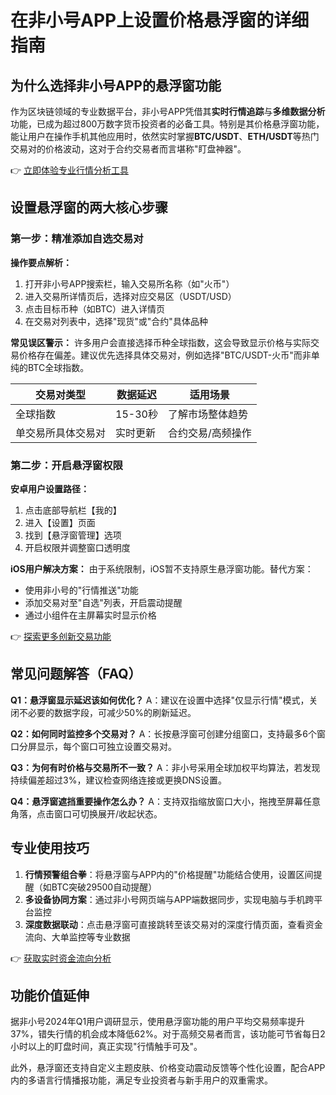 # 在非小号APP上设置价格悬浮窗的详细指南

## 为什么选择非小号APP的悬浮窗功能

作为区块链领域的专业数据平台，非小号APP凭借其**实时行情追踪**与**多维数据分析**功能，已成为超过800万数字货币投资者的必备工具。特别是其价格悬浮窗功能，能让用户在操作手机其他应用时，依然实时掌握**BTC/USDT**、**ETH/USDT**等热门交易对的价格波动，这对于合约交易者而言堪称"盯盘神器"。

👉 [立即体验专业行情分析工具](https://bit.ly/okx_welcome)

## 设置悬浮窗的两大核心步骤

### 第一步：精准添加自选交易对
**操作要点解析：**
1. 打开非小号APP搜索栏，输入交易所名称（如"火币"）
2. 进入交易所详情页后，选择对应交易区（USDT/USD）
3. 点击目标币种（如BTC）进入详情页
4. 在交易对列表中，选择"现货"或"合约"具体品种

**常见误区警示：**
许多用户会直接选择币种全球指数，这会导致显示价格与实际交易价格存在偏差。建议优先选择具体交易对，例如选择"BTC/USDT-火币"而非单纯的BTC全球指数。

| 交易对类型 | 数据延迟 | 适用场景 |
|------------|----------|----------|
| 全球指数   | 15-30秒  | 了解市场整体趋势 |
| 单交易所具体交易对 | 实时更新 | 合约交易/高频操作 |

### 第二步：开启悬浮窗权限
**安卓用户设置路径：**
1. 点击底部导航栏【我的】
2. 进入【设置】页面
3. 找到【悬浮窗管理】选项
4. 开启权限并调整窗口透明度

**iOS用户解决方案：**
由于系统限制，iOS暂不支持原生悬浮窗功能。替代方案：
- 使用非小号的"行情推送"功能
- 添加交易对至"自选"列表，开启震动提醒
- 通过小组件在主屏幕实时显示价格

👉 [探索更多创新交易功能](https://bit.ly/okx_welcome)

## 常见问题解答（FAQ）

**Q1：悬浮窗显示延迟该如何优化？**
A：建议在设置中选择"仅显示行情"模式，关闭不必要的数据字段，可减少50%的刷新延迟。

**Q2：如何同时监控多个交易对？**
A：长按悬浮窗可创建分组窗口，支持最多6个窗口分屏显示，每个窗口可独立设置交易对。

**Q3：为何有时价格与交易所不一致？**
A：非小号采用全球加权平均算法，若发现持续偏差超过3%，建议检查网络连接或更换DNS设置。

**Q4：悬浮窗遮挡重要操作怎么办？**
A：支持双指缩放窗口大小，拖拽至屏幕任意角落，点击窗口可切换展开/收起状态。

## 专业使用技巧

1. **行情预警组合拳**：将悬浮窗与APP内的"价格提醒"功能结合使用，设置区间提醒（如BTC突破29500自动提醒）
2. **多设备协同方案**：通过非小号网页端与APP端数据同步，实现电脑与手机跨平台监控
3. **深度数据联动**：点击悬浮窗可直接跳转至该交易对的深度行情页面，查看资金流向、大单监控等专业数据

👉 [获取实时资金流向分析](https://bit.ly/okx_welcome)

## 功能价值延伸

据非小号2024年Q1用户调研显示，使用悬浮窗功能的用户平均交易频率提升37%，错失行情的机会成本降低62%。对于高频交易者而言，该功能可节省每日2小时以上的盯盘时间，真正实现"行情触手可及"。

此外，悬浮窗还支持自定义主题皮肤、价格变动震动反馈等个性化设置，配合APP内的多语言行情播报功能，满足专业投资者与新手用户的双重需求。